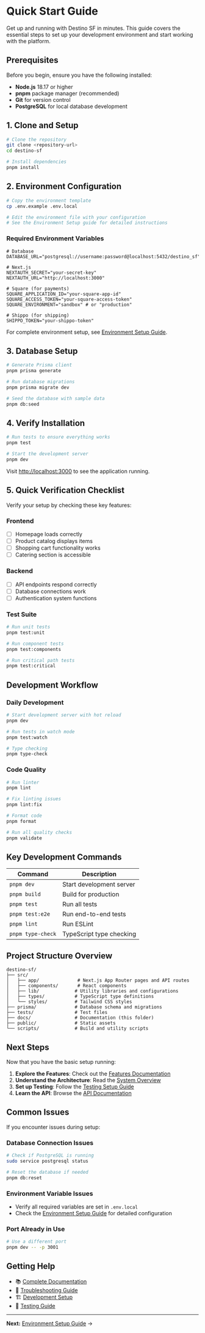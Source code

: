 # Quick Start Guide

Get up and running with Destino SF in minutes. This guide covers the essential steps to set up your development environment and start working with the platform.

## Prerequisites

Before you begin, ensure you have the following installed:

- **Node.js** 18.17 or higher
- **pnpm** package manager (recommended)
- **Git** for version control
- **PostgreSQL** for local database development

## 1. Clone and Setup

```bash
# Clone the repository
git clone <repository-url>
cd destino-sf

# Install dependencies
pnpm install
```

## 2. Environment Configuration

```bash
# Copy the environment template
cp .env.example .env.local

# Edit the environment file with your configuration
# See the Environment Setup guide for detailed instructions
```

### Required Environment Variables

```env
# Database
DATABASE_URL="postgresql://username:password@localhost:5432/destino_sf"

# Next.js
NEXTAUTH_SECRET="your-secret-key"
NEXTAUTH_URL="http://localhost:3000"

# Square (for payments)
SQUARE_APPLICATION_ID="your-square-app-id"
SQUARE_ACCESS_TOKEN="your-square-access-token"
SQUARE_ENVIRONMENT="sandbox" # or "production"

# Shippo (for shipping)
SHIPPO_TOKEN="your-shippo-token"
```

For complete environment setup, see [Environment Setup Guide](environment-setup.md).

## 3. Database Setup

```bash
# Generate Prisma client
pnpm prisma generate

# Run database migrations
pnpm prisma migrate dev

# Seed the database with sample data
pnpm db:seed
```

## 4. Verify Installation

```bash
# Run tests to ensure everything works
pnpm test

# Start the development server
pnpm dev
```

Visit [http://localhost:3000](http://localhost:3000) to see the application running.

## 5. Quick Verification Checklist

Verify your setup by checking these key features:

### Frontend

- [ ] Homepage loads correctly
- [ ] Product catalog displays items
- [ ] Shopping cart functionality works
- [ ] Catering section is accessible

### Backend

- [ ] API endpoints respond correctly
- [ ] Database connections work
- [ ] Authentication system functions

### Test Suite

```bash
# Run unit tests
pnpm test:unit

# Run component tests
pnpm test:components

# Run critical path tests
pnpm test:critical
```

## Development Workflow

### Daily Development

```bash
# Start development server with hot reload
pnpm dev

# Run tests in watch mode
pnpm test:watch

# Type checking
pnpm type-check
```

### Code Quality

```bash
# Run linter
pnpm lint

# Fix linting issues
pnpm lint:fix

# Format code
pnpm format

# Run all quality checks
pnpm validate
```

## Key Development Commands

| Command           | Description              |
| ----------------- | ------------------------ |
| `pnpm dev`        | Start development server |
| `pnpm build`      | Build for production     |
| `pnpm test`       | Run all tests            |
| `pnpm test:e2e`   | Run end-to-end tests     |
| `pnpm lint`       | Run ESLint               |
| `pnpm type-check` | TypeScript type checking |

## Project Structure Overview

```
destino-sf/
├── src/
│   ├── app/              # Next.js App Router pages and API routes
│   ├── components/       # React components
│   ├── lib/             # Utility libraries and configurations
│   ├── types/           # TypeScript type definitions
│   └── styles/          # Tailwind CSS styles
├── prisma/              # Database schema and migrations
├── tests/               # Test files
├── docs/                # Documentation (this folder)
├── public/              # Static assets
└── scripts/             # Build and utility scripts
```

## Next Steps

Now that you have the basic setup running:

1. **Explore the Features**: Check out the [Features Documentation](../features/ecommerce/README.md)
2. **Understand the Architecture**: Read the [System Overview](../architecture/system-overview.md)
3. **Set up Testing**: Follow the [Testing Setup Guide](../testing/e2e-testing/README.md)
4. **Learn the API**: Browse the [API Documentation](../api/rest-api/README.md)

## Common Issues

If you encounter issues during setup:

### Database Connection Issues

```bash
# Check if PostgreSQL is running
sudo service postgresql status

# Reset the database if needed
pnpm db:reset
```

### Environment Variable Issues

- Verify all required variables are set in `.env.local`
- Check the [Environment Setup Guide](environment-setup.md) for detailed configuration

### Port Already in Use

```bash
# Use a different port
pnpm dev -- -p 3001
```

## Getting Help

- 📚 [Complete Documentation](../README.md)
- 🔧 [Troubleshooting Guide](../troubleshooting/common-issues.md)
- 🏗️ [Development Setup](development-setup.md)
- 🧪 [Testing Guide](../testing/testing-strategy.md)

---

**Next:** [Environment Setup Guide](environment-setup.md) →
